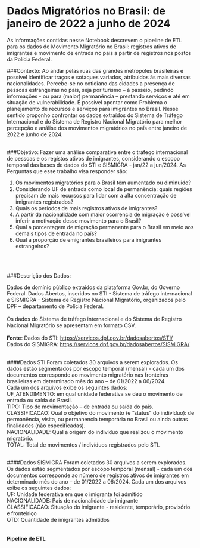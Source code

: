 # Dados Migratórios no Brasil: de janeiro de 2022 a junho de 2024

As informações contidas nesse Notebook descrevem o pipeline de ETL para os dados de Movimento Migratório no Brasil: registros ativos de imigrantes e movimento de entrada no país a partir de registros nos postos da Polícia Federal.

###Contexto:
Ao andar pelas ruas das grandes metrópoles brasileiras é possível identificar traços e sotaques variados, atribuidos às mais diversas nacionalidades. Percebe-se no cotidiano das cidades a presença de pessoas estrangeiras no país, seja por turismo – à passeio, pedindo informações - ou para (maior) permanência – prestando serviços e até em situação de vulnerabilidade. É possível apontar como Problema o planejamento de recursos e serviços para imigrantes no Brasil. Nesse sentido proponho confrontar os dados extraídos do Sistema de Tráfego Internacional e do Sistema de Registro Nacional Migratório para melhor percepção e análise dos movimentos migratórios no país entre janeiro de 2022 e junho de 2024. <br>
<br>

###Objetivo:
Fazer uma análise comparativa entre o tráfego internacional de pessoas e os registos ativos de imigrantes, considerando o escopo temporal das bases de dados do STI e SISMIGRA - jan/22 a jun/2024. As Perguntas que esse trabalho visa responder são:
1. Os movimentos migratórios para o Brasil têm aumentado ou diminuido?
2. Considerando UF de entrada como local de permanência: quais regiões precisam de mais recursos para lidar com a alta concentração de imigrantes registrados?
3. Quais os períodos de mais registros ativos de imigrantes?
4. A partir da nacionalidade com maior ocorrencia de migração é possível inferir a motivação desse movimento para o Brasil?
5. Qual a porcentagem de migração permanente para o Brasil em meio aos demais tipos de entrada no país?
6. Qual a proporção de emigrantes brasileiros para imigrantes estrangeiros?
<br>
<br>

###Descrição dos Dados:

Dados de domínio público extraídos da plataforma Gov.br, do Governo Federal.
Dados Abertos, inseridos no STI - Sistema de tráfego internacional e SISMIGRA - Sistema de Registro Nacional Migratório, organizados pelo DPF – departamento de Polícia Federal.<br>
<br>
Os dados do Sistema de tráfego internacional e do Sistema de Registro Nacional Migratório se apresentam em formato CSV. <br>
<br>
**Fonte**: Dados do STI: https://servicos.dpf.gov.br/dadosabertos/STI/ <br>
Dados do SISMIGRA: https://servicos.dpf.gov.br/dadosabertos/SISMIGRA/<br>
<br>

####Dados STI
Foram coletados 30 arquivos a serem explorados. Os dados estão segmentados por escopo temporal (mensal) - cada um dos documentos corresponde ao movimento migratório nas fronteiras brasileiras em determinado mês do ano – de 01/2022 a 06/2024.<br>
Cada um dos arquivos exibe os seguintes dados:<br>
UF_ATENDIMENTO: em qual unidade federativa se deu o movimento de entrada ou saída do Brasil.<br>
TIPO: Tipo de movimentação – de entrada ou saída do país. <br>
CLASSIFICACAO: Qual o objetivo do movimento (e “status” do indivíduo): de permanência, visita, ou permanencia temporária no Brasil ou ainda outras finalidades (não especificadas). <br>
NACIONALIDADE: Qual a origem do indivíduo que realizou o movimento migratório.<br>
TOTAL: Total de movimentos / indivíduos registrados pelo STI. <br>
<br>

####Dados SISMIGRA
Foram coletados 30 arquivos a serem explorados. Os dados estão segmentados por escopo temporal (mensal) - cada um dos documentos corresponde ao número de registros ativos de imigrantes em determinado mês do ano – de 01/2022 a 06/2024.
Cada um dos arquivos exibe os seguintes dados:<br>
UF: Unidade federativa em que o imigrante foi admitido<br>
NACIONALIDADE: País de nacionalidade do imigrante<br>
CLASSIFICACAO: Situação do imigrante - residente, temporário, provisório e fronteiriço<br>
QTD: Quantidade de imigrantes admitidos<br>
<br>
<br>
**Pipeline de ETL**

